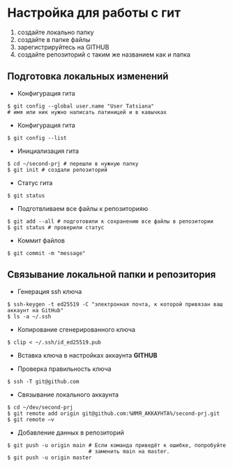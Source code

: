 
# Настройка для работы с гит

1. создайте локально папку
2. создайте в папке файлы
3. зарегистрируйтесь на GITHUB
4. создайте репозиторий с таким же названием как и папка

## Подготовка локальных изменений

- Конфигурация гита

```
$ git config --global user.name "User Tatsiana" 
# имя или ник нужно написать латиницей и в кавычках
```

- Конфигурация гита

```
$ git config --list
```

- Инициализация гита

```
$ cd ~/second-prj # перешли в нужную папку
$ git init # создали репозиторий
```

- Статус гита

```
$ git status
```

- Подготвливаем все файлы к репозиторияю

```
$ git add --all # подготовили к сохранению все файлы в репозитории
$ git status # проверили статус 
```

- Коммит файлов

```
$ git commit -m "message"
```

## Связывание локальной папки и репозитория

* Генерация ssh ключа
```
$ ssh-keygen -t ed25519 -C "электронная почта, к которой привязан ваш аккаунт на GitHub"
$ ls -a ~/.ssh
```

* Копирование сгенерированного ключа
```
$ clip < ~/.ssh/id_ed25519.pub
```

* Вставка ключа в настройках аккаунта **GITHUB**

* Проверка правильность ключа
```
$ ssh -T git@github.com 
```

* Связывание локального аккаунта
```
$ cd ~/dev/second-prj
$ git remote add origin git@github.com:%ИМЯ_АККАУНТА%/second-prj.git 
$ git remote –v
```

* Добавление данных в репозиторий
```
$ git push -u origin main # Если команда приведёт к ошибке, попробуйте 
                          # заменить main на master.
$ git push -u origin master
```
